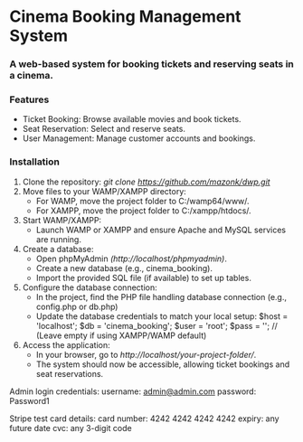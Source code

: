 # __Cinema Booking Management System__ #
### A web-based system for booking tickets and reserving seats in a cinema. ###

### __Features__ ###
- Ticket Booking: Browse available movies and book tickets.<br>
- Seat Reservation: Select and reserve seats.<br>
- User Management: Manage customer accounts and bookings.

### __Installation__ ###
1. Clone the repository: *git clone https://github.com/mazonk/dwp.git*
2. Move files to your WAMP/XAMPP directory:
    - For WAMP, move the project folder to C:/wamp64/www/.
    - For XAMPP, move the project folder to C:/xampp/htdocs/.
3. Start WAMP/XAMPP:
    - Launch WAMP or XAMPP and ensure Apache and MySQL services are running.
4. Create a database:
    - Open phpMyAdmin *(http://localhost/phpmyadmin)*.
    - Create a new database (e.g., cinema_booking).
    - Import the provided SQL file (if available) to set up tables.
5. Configure the database connection:
    - In the project, find the PHP file handling database connection (e.g., config.php or db.php)
    - Update the database credentials to match your local setup:
      $host = 'localhost';
      $db = 'cinema_booking';
      $user = 'root';
      $pass = ''; // (Leave empty if using XAMPP/WAMP default)
6. Access the application:
    - In your browser, go to *http://localhost/your-project-folder/*.
    - The system should now be accessible, allowing ticket bookings and seat reservations.

Admin login credentials:
username: admin@admin.com
password: Password1

Stripe test card details:
card number: 4242 4242 4242 4242
expiry: any future date
cvc: any 3-digit code
